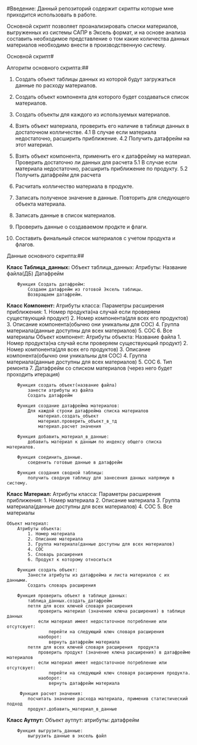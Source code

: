 #Введение:
Данный репозиторий содержит скрипты которые мне приходится использовать в работе.


Основной скрипт позволяет проанализировать списки материалов, выгруженных из системы САПР в Эксель формат, и на основе анализа составить необходимое представление о том какие количества данных материалов необходимо внести в производственную систему.

Основной скрипт#

Алгоритм основного скрипта:##

1. Создать объект таблицы данных из которой будут загружаться данные по расходу материалов.
2. Создать объект компонента для которого будет создаваться список материалов.
3. Создать объекты для каждого из используемых материалов.

4. Взять объект материала, проверить его наличие в таблице данных в достаточном колличестве.
    4.1 В случае если материала недостаточно, расширить приближение.
    4.2 Получить датафрейм на этот материал.
5. Взять объект компонента, применить его к датафрейму на материал. Проверить достаточно ли данных для расчета
    5.1 В случае если материала недостаточно, расширить приближение по продукту.
    5.2 Получить датафрейм для расчета
6. Расчитать колличество материала в продукте.
7. Записать полученое значение в данные.
Повторить для следующего объекта материала.

8. Записать данные в список материалов.
9. Проверить данные о создаваемом продкте и флаги.
10. Составить финальный список материалов с учетом продукта и флагов.

Данные основного скрипта:##

**Класс Таблица_данных:**
    Объект таблица_данных:
        Атрибуты:
            Название файла(ДБ)
            Датафрейм
    
        Функция Создать датафрейм:
            Создаем датафрейм из готовой Эксель таблицы.
            Возвращаем датафрейм.
        
**Класс Компонент:**
        Атрибуты класса:
            Параметры расширения приближения:
                1. Номер продукта(на случай если проверяем существующий продукт)
                2. Номер компонента(для всех его продуктов)
                3. Описание компонента(обычно они уникальны для СОС)
                4. Группа материала(данные доступны для всех материалов)
                5. СОС
                6. Все материалы
    Объект компонент:
        Атрибуты объекта:
            Название файла
            1. Номер продукта(на случай если проверяем существующий продукт)
            2. Номер компонента(для всех его продуктов)
            3. Описание компонента(обычно они уникальны для СОС)
            4. Группа материала(данные доступны для всех материалов)
            5. СОС
            6. Тип ремонта
            7. Датафрейм со списком материалов (через него будет проходить итерация)
            
        Функция создать объект(название файла)
            занести атрибуты из файла
            Создать датафрейм
            
        Функция создание датафрейма материалов:
            Для каждой строки датафрейма списка материалов
                материал.создать_объект
                материал.проверить_объект_в_тд
                материал.расчет значения
            
        Функция добавить_материал_в_данные:
            добавить материал к данным по индексу общего списка материалов.
            
        Функция соединить_данные.
            соеденить готовые данные в датафрейм
            
        Функция создания сводной таблицы:
            получить сводную таблицу для занесения данных напрямую в систему.
        
        
**Класс Материал:**
    Атрибуты класса:
        Параметры расширения приближения:
            1. Номер материала
            2. Описание материала
            3. Группа материала(данные доступны для всех материалов)
            4. СОС
            5. Все материалы
            
    Объект материал:
        Атрибуты объекта:
            1. Номер материала
            2. Описание материала
            3. Группа материала(данные доступны для всех материалов)
            4. СОС
            5. Словарь расширения
            6. Продукт к которому относиться
            
        Функция создать объект:
            Занести атрибуты из датафрейма и листа материалов с их данными.
            Создать словарь расширения
        
        Функция проверить объект в таблице данных:
            таблица_данных.создать_датафрейм
            петля для всех ключей словаря расширения    
                проверить материал (значение ключа расширения) в таблице данных
                если материал имеет недостаточное потребление или отсутсвует:
                    перейти на следующий ключ словаря расширения
                наоборот:
                    вернуть датафрейм материала
            петля для всех ключей словаря расширения  продукта   
                проверить продукт (значение ключа расширения) в датафрейме материалов
                если материал имеет недостаточное потребление или отсутсвует:
                    перейти на следующий ключ словаря расширения продукта.
                наоборот:
                    вернуть датафрейм материала
                    
         Функция расчет значения:
            посчитать значение расхода материала, применив статистический подход
            продукт.добавить_материал_в_данные
                 
        
**Класс Аутпут:**
    Объект аутпут:
        атрибуты:
            датафрейм
        
        Функция выгрузить_данные:
            выгрузить данные в эксель файл
                    
